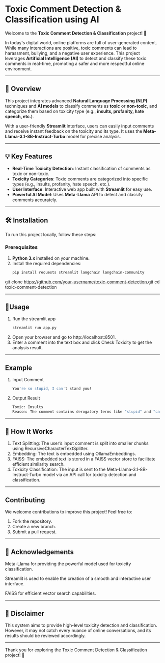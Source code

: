 

 # Toxic Comment Detection & Classification using AI

Welcome to the **Toxic Comment Detection & Classification** project! 🌟

In today's digital world, online platforms are full of user-generated content. While many interactions are positive, toxic comments can lead to harassment, bullying, and a negative user experience. This project leverages **Artificial Intelligence (AI)** to detect and classify these toxic comments in real-time, promoting a safer and more respectful online environment.

---

## 🚀 Overview

This project integrates advanced **Natural Language Processing (NLP)** techniques and **AI models** to classify comments as **toxic** or **non-toxic**, and categorize them based on toxicity type (e.g., **insults, profanity, hate speech, etc.**).

With a user-friendly **Streamlit** interface, users can easily input comments and receive instant feedback on the toxicity and its type. It uses the **Meta-Llama-3.1-8B-Instruct-Turbo** model for precise analysis.

---

## 💡 Key Features

- **Real-Time Toxicity Detection**: Instant classification of comments as toxic or non-toxic.
- **Toxicity Categories**: Toxic comments are categorized into specific types (e.g., insults, profanity, hate speech, etc.).
- **User Interface**: Interactive web app built with **Streamlit** for easy use.
- **Powerful AI Model**: Uses **Meta-Llama** API to detect and classify comments accurately.

---

## 🛠️ Installation

To run this project locally, follow these steps:

### Prerequisites

1. **Python 3.x** installed on your machine.
2. Install the required dependencies:
   ```bash
   pip install requests streamlit langchain langchain-community
git clone https://github.com/your-username/toxic-comment-detection.git
cd toxic-comment-detection

---

## 🔸Usage 

1. Run the streamlit app
   ```bash
   streamlit run app.py
2. Open your browser and go to http://localhost:8501.
3. Enter a comment into the text box and click Check Toxicity to get the analysis result.
   
---

## Example 
1. Input Comment 
   ```bash
   You're so stupid, I can't stand you!
   
2. Output Result
   ```bash
   Toxic: Insults
   Reason: The comment contains derogatory terms like "stupid" and "can't stand you".
---

## 🤖 How It Works
1. Text Splitting: The user’s input comment is split into smaller chunks using RecursiveCharacterTextSplitter.
2. Embedding: The text is embedded using OllamaEmbeddings.
3. FAISS: The embedded text is stored in a FAISS vector store to facilitate efficient similarity search.
4. Toxicity Classification: The input is sent to the Meta-Llama-3.1-8B-Instruct-Turbo model via an API call for toxicity detection and classification.

---

## Contributing 

We welcome contributions to improve this project! Feel free to:

1. Fork the repository.
2. Create a new branch.
3. Submit a pull request.

---

## 🌟 Acknowledgements

Meta-Llama for providing the powerful model used for toxicity classification.

Streamlit is used to enable the creation of a smooth and interactive user interface.

FAISS for efficient vector search capabilities.

---

## 🚨 Disclaimer

This system aims to provide high-level toxicity detection and classification. However, it may not catch every nuance of online conversations, and its results should be reviewed accordingly.


---

Thank you for exploring the Toxic Comment Detection & Classification project! 🎉


  


